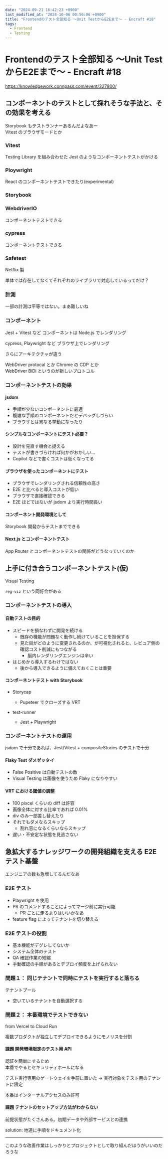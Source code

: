 ```yaml
---
date: "2024-09-21 16:42:23 +0900"
last_modified_at: "2024-10-06 00:56:06 +0900"
title: "Frontendのテスト全部知る 〜Unit TestからE2Eまで〜 - Encraft #18"
tags:
  - Frontend
  - Testing
---
```


# Frontendのテスト全部知る 〜Unit TestからE2Eまで〜 - Encraft #18
https://knowledgework.connpass.com/event/327800/

## コンポーネントのテストとして採れそうな手法と、その効果を考える
Storybook もテストランナーあるんだよなあー  
Vitest のブラウザモードとか  

### Vitest
Testing Library を組み合わせた Jest のようなコンポーネントテストがかける

### Ploywright
React のコンポーネントテストできたり(experimental)

### Storybook

### WebdriverIO
コンポーネントテストできる

### cypress
コンポーネントテストできる

### Safetest
Netflix 製

単体では存在してなくてそれぞれのライブラリで対応しているってだけ？

### 計測
一部の計測は平等ではない。まあ難しいね

### コンポーネント
Jest + Vitest など
コンポーネントは Node.js でレンダリング

cypress, Playwright など
ブラウザ上でレンダリング

さらにアーキテクチャが違う

WebDriver protocal とか Chrome の CDP とか  
WebDriver BiDi というのが新しいプロトコル

### コンポーネントテストの効果
#### jsdom

- 手順が少ないコンポーネントに最適
- 複雑な手順のコンポーネントだとデバッグしづらい
- ブラウザとは異なる挙動になったり

#### シンプルなコンポーネントにテスト必要？
- 設計を見直す機会と捉える
- テストが書きづらければ何かがおかしい…
- Copilot などで書くコストは低くなってる

#### ブラウザを使ったコンポーネントにテスト
- ブラウザでレンダリングされる信頼性の高さ
- E2E と比べると導入コストが低い
- ブラウザで直接確認できる
- E2E ほどではないが jsdom より実行時間長い

#### コンポーネント開発環境として
Storybook 開発からテストまでできる

#### Next.js とコンポーネントテスト
App Router とコンポーネントテストの関係がどうなっていくのか

## 上手に付き合うコンポーネントテスト(仮)
Visual Testing

`reg-viz` という同好会がある

### コンポーネントテストの導入
#### 自動テストの目的
- スピードを損なわずに開発を続ける
  - 既存の機能が問題なく動作し続けていることを担保する
  - 見た目がどのように変更されるのか、が可視化されると、レビュア側の確認コスト削減にもつながる
    - 脳内レンダリングエンジンは辛い
- はじめから導入するわけではない
  - 後から導入できるように備えておくことは重要

#### コンポーネントテスト with Storybook

- Storycap
  - Pupeteer でクローズする VRT

- test-runner
  - Jest + Playwright


### コンポーネントテストの運用
jsdom で十分であれば、Jest/Vitest + compositeStories のテストで十分

#### Flaky Test ダメゼッタイ
- False Positive は自動テストの敵
- Visual Testing は画像を使うため Flaky になりやすい

#### VRT における閾値の調整
- 100 pixcel くらいの diff は許容
- 画像全体に対する比率であれば 0.01%
- div のみ一部差し替えたり
- それでもダメならスキップ
  - 割れ窓になるくらいならスキップ
- 遅い・不安定な状態を見逃さない

## 急拡大するナレッジワークの開発組織を支える E2E テスト基盤
エンジニアの数も急増してるんだなあ  

### E2E テスト
- Playwright を使用
- PR のコメントすることによってマージ前に実行可能
  - PR ごとに走るよりはいいかなあ
- feature flag によってテナントを切り替える

### E2E テストの役割
- 基本機能がデグレしてないか
- システム全体のテスト
- QA 確認作業の短縮
- 手動確認の手順があるとデプロイ頻度を上げられない

### 問題１： 同じテナントで同時にテストを実行すると落ちる
テナントプール

- 空いているテナントを自動選択する

### 問題２： 本番環境でテストできない
from Vercel to Cloud Run

複数プロダクトが独立してデプロイできるようにモノリスを分割

#### 課題 開発環境限定のテスト用 API
認証を簡単にするため  
本番でやるとセキュリティホールになる

テスト実行専用のゲートウェイを手前に置いた
-> 実行対象をテスト用のテナントに限定

本番はインターナルアクセスのみ許可


#### 課題 テナントのセットアップ方法がわからない
前提状態がたくさんある。初期データや外部サービスとの連携

solution: 地道に手順をドキュメント化

---

このような改善作業はしっかりとプロジェクトとして取り組んだほうがいいのだろうな
